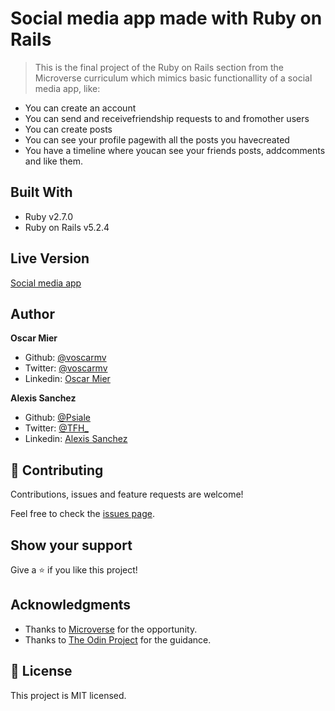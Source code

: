 # Social media app made with Ruby on Rails

> This is the final project of the Ruby on Rails section from the Microverse curriculum which mimics basic functionallity of a social media app, like:

- You can create an account
- You can send and receivefriendship requests to and fromother users
- You can create posts
- You can see your profile pagewith all the posts you havecreated
- You have a timeline where youcan see your friends posts, addcomments and like them.
    

## Built With

- Ruby v2.7.0
- Ruby on Rails v5.2.4


## Live Version 
  [Social media app](https://shielded-journey-73134.herokuapp.com)

## Author

**Oscar Mier**
- Github: [@voscarmv](https://github.com/voscarmv)
- Twitter: [@voscarmv](https://twitter.com/voscarmv)
- Linkedin: [Oscar Mier](https://www.linkedin.com/in/oscar-mier-072984196/) 

**Alexis Sanchez**
- Github: [@Psiale](https://github.com/Psiale)
- Twitter: [@TFH_](https://twitter.com/TFH_)
- Linkedin: [Alexis Sanchez](https://www.linkedin.com/in/alexis-sanchez-dev/)

## 🤝 Contributing

Contributions, issues and feature requests are welcome!

Feel free to check the [issues page](https://github.com/Psiale/RoR-Blog-App/issues).

## Show your support

Give a ⭐️ if you like this project!

## Acknowledgments

- Thanks to [Microverse](www.microverse.org) for the opportunity.
- Thanks to [The Odin Project](https://www.theodinproject.com/) for the guidance.


## 📝 License

This project is MIT licensed.
